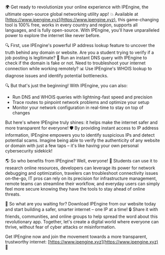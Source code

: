 🌍 Get ready to revolutionize your online experience with IPEngine, the ultimate open-source global networking utility app! 💥 Available at [https://www.ipengine.xyz](https://www.ipengine.xyz), this game-changing tool is 100% free, works in every country and region, supports all languages, and is fully open-source. With IPEngine, you'll have unparalleled power to explore the internet like never before.

🔍 First, use IPEngine's powerful IP address lookup feature to uncover the truth behind any domain or website. Are you a student trying to verify if a job posting is legitimate? 🔎 Run an instant DNS query with IPEngine to check if the domain is fake or not. Need to troubleshoot your internet connection while working remotely? 📊 Use IPEngine's WHOIS lookup to diagnose issues and identify potential bottlenecks.

🔍 But that's just the beginning! With IPEngine, you can also:

* Run DNS and WHOIS queries with lightning-fast speed and precision
* Trace routes to pinpoint network problems and optimize your setup
* Monitor your network configuration in real-time to stay on top of changes

But here's where IPEngine truly shines: it helps make the internet safer and more transparent for everyone! 🛡️ By providing instant access to IP address information, IPEngine empowers you to identify suspicious IPs and detect potential scams. Imagine being able to verify the authenticity of any website or domain with just a few taps – it's like having your own personal cybersecurity sidekick!

🌎 So who benefits from IPEngine? Well, everyone! 🤩 Students can use it to research online resources, developers can leverage its power for network debugging and optimization, travelers can troubleshoot connectivity issues on-the-go, IT pros can rely on its precision for infrastructure management, remote teams can streamline their workflow, and everyday users can simply feel more secure knowing they have the tools to stay ahead of online threats.

🚀 So what are you waiting for? Download IPEngine from our website today and start building a safer, smarter internet – one IP at a time! 🔒 Share it with friends, communities, and online groups to help spread the word about this revolutionary app. Together, let's create a digital world where everyone can thrive, without fear of cyber attacks or misinformation.

Get IPEngine now and join the movement towards a more transparent, trustworthy internet: [https://www.ipengine.xyz](https://www.ipengine.xyz) 🚀